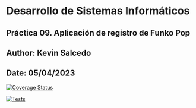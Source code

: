 # Desarrollo de Sistemas Informáticos 

## Práctica 09. Aplicación de registro de Funko Pop
## Author: Kevin Salcedo
## Date: 05/04/2023

[![Coverage Status](https://coveralls.io/repos/github/ULL-ESIT-INF-DSI-2223/ull-esit-inf-dsi-22-23-prct09-funko-app-Kevinss02/badge.svg?branch=main)](https://coveralls.io/github/ULL-ESIT-INF-DSI-2223/ull-esit-inf-dsi-22-23-prct09-funko-app-Kevinss02?branch=main)

[![Tests](https://github.com/Kevinss02/DSI-PE-09/actions/workflows/node.js.yml/badge.svg)](https://github.com/Kevinss02/DSI-PE-09/actions/workflows/node.js.yml)

